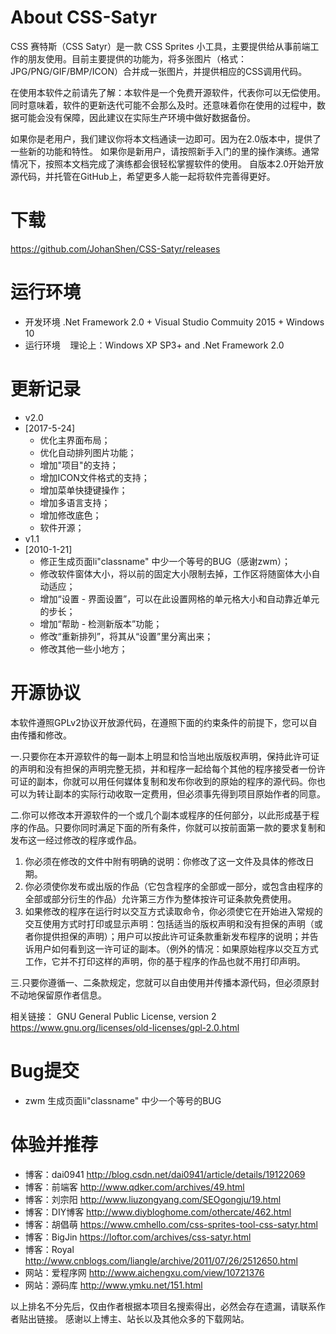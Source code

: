 # About CSS-Satyr
CSS 赛特斯（CSS Satyr）是一款 CSS Sprites 小工具，主要提供给从事前端工作的朋友使用。目前主要提供的功能为，将多张图片（格式：JPG/PNG/GIF/BMP/ICON）合并成一张图片，并提供相应的CSS调用代码。

在使用本软件之前请先了解：本软件是一个免费开源软件，代表你可以无偿使用。同时意味着，软件的更新迭代可能不会那么及时。还意味着你在使用的过程中，数据可能会没有保障，因此建议在实际生产环境中做好数据备份。

如果你是老用户，我们建议你将本文档通读一边即可。因为在2.0版本中，提供了一些新的功能和特性。
如果你是新用户，请按照新手入门的里的操作演练。通常情况下，按照本文档完成了演练都会很轻松掌握软件的使用。
自版本2.0开始开放源代码，并托管在GitHub上，希望更多人能一起将软件完善得更好。

# 下载
https://github.com/JohanShen/CSS-Satyr/releases

# 运行环境
 - 开发环境
    .Net Framework 2.0 + Visual Studio Commuity 2015 + Windows 10
 - 运行环境
    理论上：Windows XP SP3+ and .Net Framework 2.0

# 更新记录
 - v2.0
 - [2017-5-24]
   - 优化主界面布局；
   - 优化自动排列图片功能；
   - 增加"项目"的支持；
   - 增加ICON文件格式的支持；
   - 增加菜单快捷键操作；
   - 增加多语言支持；
   - 增加修改底色；
   - 软件开源；
 - v1.1
 - [2010-1-21]
   - 修正生成页面li"classname" 中少一个等号的BUG（感谢zwm）；
   - 修改软件窗体大小，将以前的固定大小限制去掉，工作区将随窗体大小自动适应；
   - 增加“设置 - 界面设置”，可以在此设置网格的单元格大小和自动靠近单元的步长；
   - 增加“帮助 - 检测新版本”功能；
   - 修改“重新排列”，将其从“设置”里分离出来；
   - 修改其他一些小地方；

# 开源协议
本软件遵照GPLv2协议开放源代码，在遵照下面的约束条件的前提下，您可以自由传播和修改。

一.只要你在本开源软件的每一副本上明显和恰当地出版版权声明，保持此许可证的声明和没有担保的声明完整无损，并和程序一起给每个其他的程序接受者一份许可证的副本，你就可以用任何媒体复制和发布你收到的原始的程序的源代码。你也可以为转让副本的实际行动收取一定费用，但必须事先得到项目原始作者的同意。

二.你可以修改本开源软件的一个或几个副本或程序的任何部分，以此形成基于程序的作品。只要你同时满足下面的所有条件，你就可以按前面第一款的要求复制和发布这一经过修改的程序或作品。
1. 你必须在修改的文件中附有明确的说明：你修改了这一文件及具体的修改日期。
2. 你必须使你发布或出版的作品（它包含程序的全部或一部分，或包含由程序的全部或部分衍生的作品）允许第三方作为整体按许可证条款免费使用。
3. 如果修改的程序在运行时以交互方式读取命令，你必须使它在开始进入常规的交互使用方式时打印或显示声明：包括适当的版权声明和没有担保的声明（或者你提供担保的声明）；用户可以按此许可证条款重新发布程序的说明；并告诉用户如何看到这一许可证的副本。（例外的情况：如果原始程序以交互方式工作，它并不打印这样的声明，你的基于程序的作品也就不用打印声明。

三.只要你遵循一、二条款规定，您就可以自由使用并传播本源代码，但必须原封不动地保留原作者信息。

相关链接：
GNU General Public License, version 2 https://www.gnu.org/licenses/old-licenses/gpl-2.0.html

# Bug提交
 - zwm 生成页面li"classname" 中少一个等号的BUG

# 体验并推荐

 - 博客：dai0941 http://blog.csdn.net/dai0941/article/details/19122069
 - 博客：前端客 http://www.qdker.com/archives/49.html
 - 博客：刘宗阳 http://www.liuzongyang.com/SEOgongju/19.html
 - 博客：DIY博客 http://www.diybloghome.com/othercate/462.html
 - 博客：胡倡萌 https://www.cmhello.com/css-sprites-tool-css-satyr.html
 - 博客：BigJin https://loftor.com/archives/css-satyr.html
 - 博客：Royal http://www.cnblogs.com/liangle/archive/2011/07/26/2512650.html
 - 网站：爱程序网 http://www.aichengxu.com/view/10721376
 - 网站：源码库 http://www.ymku.net/151.html

以上排名不分先后，仅由作者根据本项目名搜索得出，必然会存在遗漏，请联系作者贴出链接。
感谢以上博主、站长以及其他众多的下载网站。
